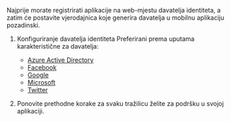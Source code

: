 
Najprije morate registrirati aplikacije na web-mjestu davatelja identiteta, a zatim će postavite vjerodajnica koje generira davatelja u mobilnu aplikaciju pozadinski.

1. Konfiguriranje davatelja identiteta Preferirani prema uputama karakteristične za davatelja: 
    
    + [Azure Active Directory](../articles/app-service-mobile/app-service-mobile-how-to-configure-active-directory-authentication.md)
    + [Facebook](../articles/app-service-mobile/app-service-mobile-how-to-configure-facebook-authentication.md)
    + [Google](../articles/app-service-mobile/app-service-mobile-how-to-configure-google-authentication.md)
    + [Microsoft](../articles/app-service-mobile/app-service-mobile-how-to-configure-microsoft-authentication.md)
    + [Twitter](../articles/app-service-mobile/app-service-mobile-how-to-configure-twitter-authentication.md)

2. Ponovite prethodne korake za svaku tražilicu želite za podršku u svojoj aplikaciji.


<!-- URLs. -->
[Azure portal]: https://portal.azure.com/
